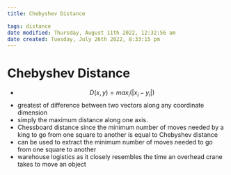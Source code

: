 ```yaml
---
title: Chebyshev Distance

tags: distance 
date modified: Thursday, August 11th 2022, 12:32:56 am
date created: Tuesday, July 26th 2022, 8:33:15 pm
---
```


# Chebyshev Distance
- $$D(x,y) = max_{i}(|x_{i}-y_{i}|)$$
- greatest of difference between two vectors along any coordinate dimension
- simply the maximum distance along one axis.
- Chessboard distance since the minimum number of moves needed by a king to go from one square to another is equal to Chebyshev distance
- can be used to extract the minimum number of moves needed to go from one square to another
- warehouse logistics as it closely resembles the time an overhead crane takes to move an object

